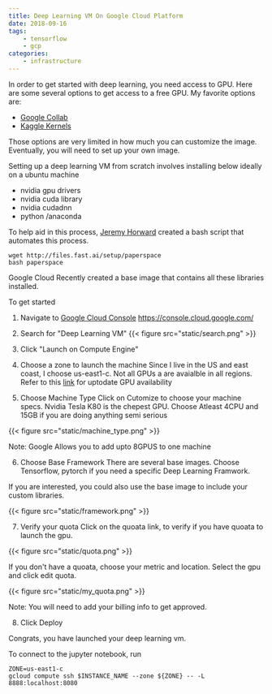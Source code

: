 ```yaml
---
title: Deep Learning VM On Google Cloud Platform
date: 2018-09-16
tags: 
    - tensorflow
    - gcp
categories:
    - infrastructure
---
```


In order to get started with deep learning, you need access to GPU.
Here are some several options to get access to a free GPU.
My favorite options are:
- [Google Collab](https://colab.research.google.com)
- [Kaggle Kernels](https://www.kaggle.com)

Those options are very limited in how much you can customize the image.
Eventually, you will need to set up your own image.

Setting up a deep learning VM from scratch involves installing below ideally on a ubuntu machine
- nvidia gpu drivers
- nvidia cuda library
- nvidia cudadnn 
- python /anaconda

To help aid in this process, [Jeremy Horward](https://twitter.com/jeremyphoward) created a bash script that automates this process.

```
wget http://files.fast.ai/setup/paperspace
bash paperspace
```


Google Cloud Recently created a base image that contains all these libraries installed.

To get started     

1) Navigate to [Google Cloud Console](https://console.cloud.google.com/)
https://console.cloud.google.com/

2) Search for "Deep Learning VM"
{{< figure src="static/search.png"  >}}



3) Click "Launch on Compute Engine"

4) Choose a zone to launch the machine
Since I live in the US and east coast, I choose us-east1-c.
Not all GPUs a are avaialble in all regions.
Refer to this [link](https://cloud.google.com/compute/docs/gpus/) for uptodate GPU availability

5) Choose Machine Type
Click on Cutomize to choose your machine specs.
Nvidia Tesla K80 is the chepest GPU.
Choose Atleast 4CPU and 15GB if you are doing anything semi serious

{{< figure src="static/machine_type.png"  >}}

Note: Google Allows you to add upto 8GPUS to one machine

6) Choose Base Framework
There are several base images. Choose Tensorflow, pytorch if you need a specific Deep Learning Framwork.

If you are interested, you could also use the base image to include your custom libraries.

{{< figure src="static/framework.png"  >}}

7) Verify your quota
Click on the quoata link, to verify if you have quoata to launch the gpu.

{{< figure src="static/quota.png" >}}

If you don't have a quoata, choose your metric and location.
Select the gpu and click edit quota.

{{< figure src="static/my_quota.png"  >}}

Note: You will need to add your billing info to get approved.

8) Click Deploy

Congrats, you have launched your deep learning vm.

To connect to the jupyter notebook, run 

```
ZONE=us-east1-c
gcloud compute ssh $INSTANCE_NAME --zone ${ZONE} -- -L 8888:localhost:8080
```

